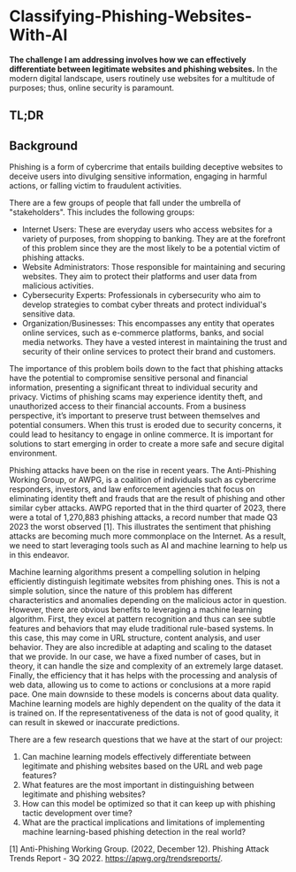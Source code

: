 # Classifying-Phishing-Websites-With-AI


**The challenge I am addressing involves how we can effectively differentiate between legitimate websites and phishing websites.** In the modern digital landscape, users routinely use websites for a multitude of purposes; thus, online security is paramount.

## TL;DR

## Background
Phishing is a form of cybercrime that entails building deceptive websites to deceive users into divulging sensitive information, engaging in harmful actions, or falling victim to fraudulent activities.

There are a few groups of people that fall under the umbrella of "stakeholders". This includes the following groups:

 - Internet Users: These are everyday users who access websites for a variety of purposes, from shopping to banking. They are at the forefront of this problem since they are the most likely to be a potential victim of phishing attacks.
 - Website Administrators: Those responsible for maintaining and securing websites. They aim to protect their platforms and user data from malicious activities.
 - Cybersecurity Experts: Professionals in cybersecurity who aim to develop strategies to combat cyber threats and protect individual's sensitive data.
 - Organization/Businesses: This encompasses any entity that operates online services, such as e-commerce platforms, banks, and social media networks. They have a vested interest in maintaining the trust and security of their online services to protect their brand and customers.

The importance of this problem boils down to the fact that phishing attacks have the potential to compromise sensitive personal and financial information, presenting a significant threat to individual security and privacy. Victims of phishing scams may experience identity theft, and unauthorized access to their financial accounts. From a business perspective, it’s important to preserve trust between themselves and potential consumers. When this trust is eroded due to security concerns, it could lead to hesitancy to engage in online commerce. It is important for solutions to start emerging in order to create a more safe and secure digital environment.

Phishing attacks have been on the rise in recent years. The Anti-Phishing Working Group, or AWPG, is a coalition of individuals such as cybercrime responders, investors, and law enforcement agencies that focus on eliminating identity theft and frauds that are the result of phishing and other similar cyber attacks. AWPG reported that in the third quarter of 2023, there were a total of 1,270,883 phishing attacks, a record number that made Q3 2023 the worst observed [1]. This illustrates the sentiment that phishing attacks are becoming much more commonplace on the Internet. As a result, we need to start leveraging tools such as AI and machine learning to help us in this endeavor.

Machine learning algorithms present a compelling solution in helping efficiently distinguish legitimate websites from phishing ones. This is not a simple solution, since the nature of this problem has different characteristics and anomalies depending on the malicious actor in question. However, there are obvious benefits to leveraging a machine learning algorithm. First, they excel at pattern recognition and thus can see subtle features and behaviors that may elude traditional rule-based systems. In this case, this may come in URL structure, content analysis, and user behavior. They are also incredible at adapting and scaling to the dataset that we provide. In our case, we have a fixed number of cases, but in theory, it can handle the size and complexity of an extremely large dataset. Finally, the efficiency that it has helps with the processing and analysis of web data, allowing us to come to actions or conclusions at a more rapid pace. One main downside to these models is concerns about data quality. Machine learning models are highly dependent on the quality of the data it is trained on. If the representativeness of the data is not of good quality, it can result in skewed or inaccurate predictions.

There are a few research questions that we have at the start of our project:

1. Can machine learning models effectively differentiate between legitimate and phishing websites based on the URL and web page features?
2. What features are the most important in distinguishing between legitimate and phishing websites?
3.  How can this model be optimized so that it can keep up with phishing tactic development over time?
4.   What are the practical implications and limitations of implementing machine learning-based phishing detection in the real world?

[1] Anti-Phishing Working Group. (2022, December 12). Phishing Attack Trends Report - 3Q 2022. https://apwg.org/trendsreports/.

